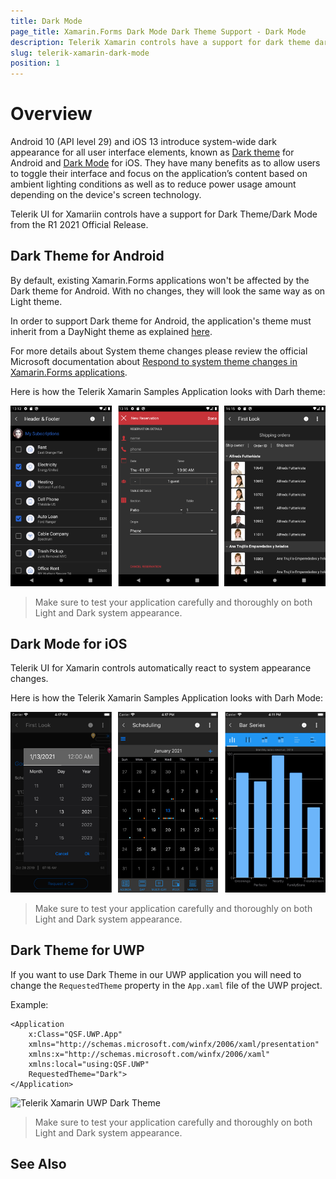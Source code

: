 ```yaml
---
title: Dark Mode
page_title: Xamarin.Forms Dark Mode Dark Theme Support - Dark Mode
description: Telerik Xamarin controls have a support for dark theme dark mode
slug: telerik-xamarin-dark-mode
position: 1
---
```


# Overview

Android 10 (API level 29) and iOS 13 introduce system-wide dark appearance for all user interface elements, known as [Dark theme](https://developer.android.com/guide/topics/ui/look-and-feel/darktheme) for Android and [Dark Mode](https://developer.apple.com/documentation/xcode/supporting_dark_mode_in_your_interface) for iOS. They have many benefits as to allow users to toggle their interface and focus on the application’s content based on ambient lighting conditions as well as to reduce power usage amount depending on the device's screen technology.

Telerik UI for Xamariin controls have a support for Dark Theme/Dark Mode from the R1 2021 Official Release.

## Dark Theme for Android

By default, existing Xamarin.Forms applications won't be affected by the Dark theme for Android. With no changes, they will look the same way as on Light theme.

In order to support Dark theme for Android, the application's theme must inherit from a DayNight theme as explained [here](https://developer.android.com/guide/topics/ui/look-and-feel/darktheme#supporting_dark_theme_in_your_app).

For more details about System theme changes please review the official Microsoft documentation about [Respond to system theme changes in Xamarin.Forms applications](https://docs.microsoft.com/en-us/xamarin/xamarin-forms/user-interface/theming/system-theme-changes).  

Here is how the Telerik Xamarin Samples Application looks with Darh theme:

![Telerik Xamarin Android Dark Theme](images/telerik-android-dark-theme.png)

> Make sure to test your application carefully and thoroughly on both Light and Dark system appearance.

## Dark Mode for iOS

Telerik UI for Xamarin controls automatically react to system appearance changes.

Here is how the Telerik Xamarin Samples Application looks with Darh Mode:

![Telerik Xamarin iOS Dark Mode](images/telerik-ios-dark-mode.png)

> Make sure to test your application carefully and thoroughly on both Light and Dark system appearance.

## Dark Theme for UWP

If you want to use Dark Theme in our UWP application you will need to change the `RequestedTheme` property in the `App.xaml` file of the UWP project.

Example:

```XAML
<Application
    x:Class="QSF.UWP.App"
    xmlns="http://schemas.microsoft.com/winfx/2006/xaml/presentation"
    xmlns:x="http://schemas.microsoft.com/winfx/2006/xaml"
    xmlns:local="using:QSF.UWP"
    RequestedTheme="Dark">
</Application>
```

![Telerik Xamarin UWP Dark Theme](images/telerik-uwp-dark-theme.png)

> Make sure to test your application carefully and thoroughly on both Light and Dark system appearance.

## See Also


